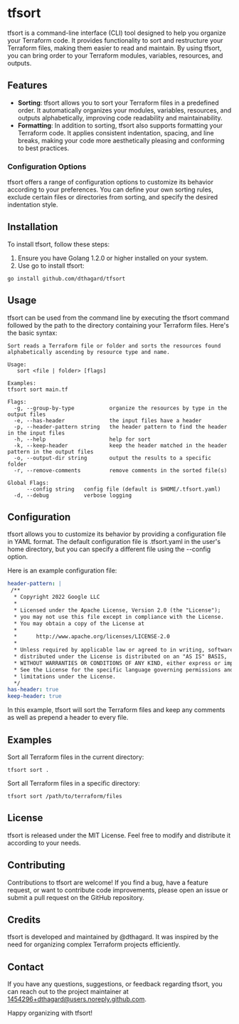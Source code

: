 # tfsort

tfsort is a command-line interface (CLI) tool designed to help you organize your Terraform code. It provides functionality to sort and restructure your Terraform files, making them easier to read and maintain. By using tfsort, you can bring order to your Terraform modules, variables, resources, and outputs.

## Features

- **Sorting**: tfsort allows you to sort your Terraform files in a predefined order. It automatically organizes your modules, variables, resources, and outputs alphabetically, improving code readability and maintainability.
- **Formatting**: In addition to sorting, tfsort also supports formatting your Terraform code. It applies consistent indentation, spacing, and line breaks, making your code more aesthetically pleasing and conforming to best practices.

### Configuration Options

tfsort offers a range of configuration options to customize its behavior according to your preferences. You can define your own sorting rules, exclude certain files or directories from sorting, and specify the desired indentation style.

## Installation

To install tfsort, follow these steps:

1. Ensure you have Golang 1.2.0 or higher installed on your system.
1. Use go to install tfsort:

```shell
go install github.com/dthagard/tfsort
```

## Usage

tfsort can be used from the command line by executing the tfsort command followed by the path to the directory containing your Terraform files. Here's the basic syntax:

```shell
Sort reads a Terraform file or folder and sorts the resources found alphabetically ascending by resource type and name.

Usage:
   sort <file | folder> [flags]

Examples:
tfsort sort main.tf

Flags:
  -g, --group-by-type           organize the resources by type in the output files
  -e, --has-header              the input files have a header
  -p, --header-pattern string   the header pattern to find the header in the input files
  -h, --help                    help for sort
  -k, --keep-header             keep the header matched in the header pattern in the output files
  -o, --output-dir string       output the results to a specific folder
  -r, --remove-comments         remove comments in the sorted file(s)

Global Flags:
      --config string   config file (default is $HOME/.tfsort.yaml)
  -d, --debug           verbose logging
```

## Configuration

tfsort allows you to customize its behavior by providing a configuration file in YAML format. The default configuration file is .tfsort.yaml in the user's home directory, but you can specify a different file using the --config option.

Here is an example configuration file:

```yaml
header-pattern: |
 /**
  * Copyright 2022 Google LLC
  *
  * Licensed under the Apache License, Version 2.0 (the "License");
  * you may not use this file except in compliance with the License.
  * You may obtain a copy of the License at
  *
  *      http://www.apache.org/licenses/LICENSE-2.0
  *
  * Unless required by applicable law or agreed to in writing, software
  * distributed under the License is distributed on an "AS IS" BASIS,
  * WITHOUT WARRANTIES OR CONDITIONS OF ANY KIND, either express or implied.
  * See the License for the specific language governing permissions and
  * limitations under the License.
  */
has-header: true
keep-header: true
```

In this example, tfsort will sort the Terraform files and keep any comments as well as prepend a header to every file.

## Examples

Sort all Terraform files in the current directory:

```shell
tfsort sort .
```

Sort all Terraform files in a specific directory:

```shell
tfsort sort /path/to/terraform/files
```

## License

tfsort is released under the MIT License. Feel free to modify and distribute it according to your needs.

## Contributing

Contributions to tfsort are welcome! If you find a bug, have a feature request, or want to contribute code improvements, please open an issue or submit a pull request on the GitHub repository.

## Credits

tfsort is developed and maintained by @dthagard. It was inspired by the need for organizing complex Terraform projects efficiently.

## Contact

If you have any questions, suggestions, or feedback regarding tfsort, you can reach out to the project maintainer at 1454296+dthagard@users.noreply.github.com.

Happy organizing with tfsort!